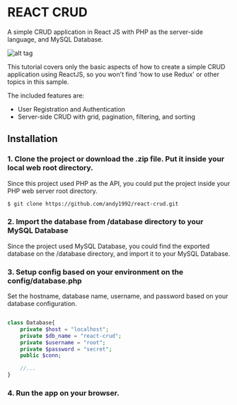# REACT CRUD
A simple CRUD application in React JS with PHP as the server-side language, and MySQL Database.

![alt tag](http://i63.tinypic.com/2vci87n.png)

This tutorial covers only the basic aspects of how to create a simple CRUD application using ReactJS, so you won't find 'how to use Redux' or other topics in this sample.

The included features are:
-  User Registration and Authentication
-  Server-side CRUD with grid, pagination, filtering, and sorting

## Installation
### 1. Clone the project or download the .zip file. Put it inside your local web root directory.
Since this project used PHP as the API, you could put the project inside your PHP web server root directory.

```sh
$ git clone https://github.com/andy1992/react-crud.git
```

### 2. Import the database from /database directory to your MySQL Database
Since the project used MySQL Database, you could find the exported database on the /database directory, and import it to your MySQL Database.

### 3. Setup config based on your environment on the config/database.php
Set the hostname, database name, username, and password based on your database configuration.

```php

class Database{
    private $host = "localhost";
    private $db_name = "react-crud";
    private $username = "root";
    private $password = "secret";
    public $conn;

    //...
}
```

### 4. Run the app on your browser.
